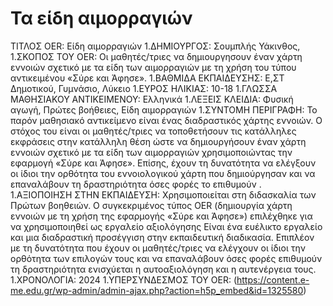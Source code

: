 # Τα είδη αιμορραγιών
ΤΙΤΛΟΣ OER:  Είδη αιμορραγιών
1.ΔΗΜΙΟΥΡΓΟΣ: Σουμπλής Υάκινθος, 
1.ΣΚΟΠΟΣ ΤΟΥ OER: Οι μαθητές/τριες να δημιουργησουν έναν χάρτη εννοιών σχετικό με τα είδη των αιμορραγιών με τη χρήση του τύπου αντικειμένου «Σύρε και Άφησε».
1.ΒΑΘΜΙΔΑ ΕΚΠΑΙΔΕΥΣΗΣ: Ε,ΣΤ Δημοτικού, Γυμνάσιο, Λύκειο
1.ΕΥΡΟΣ ΗΛΙΚΙΑΣ: 10-18
1.ΓΛΩΣΣΑ ΜΑΘΗΣΙΑΚΟΥ ΑΝΤΙΚΕΙΜΕΝΟΥ: Ελληνικά
1.ΛΕΞΕΙΣ ΚΛΕΙΔΙΑ:  Φυσική αγωγή, Πρώτες βοήθειες, Είδη αιμορραγιών
1.ΣΥΝΤΟΜΗ ΠΕΡΙΓΡΑΦΗ: Το παρόν μαθησιακό αντικείμενο είναι ένας διαδραστικός χάρτης εννοιών. Ο στόχος του είναι οι μαθητές/τριες να τοποθετήσουν τις κατάλληλες εκφράσεις στην κατάλληλη θέση ώστε να δημιουργήσουν έναν χάρτη εννοιών σχετικό με τα είδη των αιμορραγιών χρησιμοποιώντας την εφαρμογή  «Σύρε και Άφησε». Επίσης, έχουν τη δυνατότητα να ελέγξουν οι ίδιοι την ορθότητα του εννοιολογικού χάρτη που δημιούργησαν και να επαναλάβουν τη δραστηριότητα όσες φορές το επιθυμούν .
1.ΑΞΙΟΠΟΙΗΣΗ ΣΤΗΝ ΕΚΠΑΙΔΕΥΣΗ: Χρησιμοποιείται στη διδασκαλία των Πρώτων βοηθειών. Ο συγκεκριμένος τύπος OER (δημιουργία χάρτη εννοιών με τη χρήση της εφαρμογής «Σύρε και Άφησε») επιλέχθηκε για να χρησιμοποιηθεί ως εργαλείο αξιολόγησης Είναι ένα ευέλικτο εργαλείο και μια διαδραστική προσέγγιση στην εκπαιδευτική διαδικασία. Επιπλέον με τη δυνατότητα που έχουν οι μαθητές/τριες να ελέγχουν οι ίδιοι την ορθότητα των επιλογών τους και να επαναλάβουν όσες φορές επιθυμούν τη δραστηριότητα ενισχύεται η αυτοαξιολόγηση και η αυτενέργεια τους.
1.ΧΡΟΝΟΛΟΓΙΑ: 2024
1.ΥΠΕΡΣΥΝΔΕΣΜΟΣ ΤΟΥ OER: (https://content.e-me.edu.gr/wp-admin/admin-ajax.php?action=h5p_embed&id=1325580)
